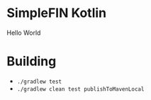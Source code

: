 # SimpleFIN Kotlin
Hello World

# Building
* `./gradlew test`
* `./gradlew clean test publishToMavenLocal`


